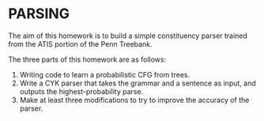 # PARSING

The aim of this homework is to build a simple constituency parser trained from the ATIS portion of the Penn Treebank.

The three parts of this homework are as follows:
1. Writing code to learn a probabilistic CFG from trees.
2. Write a CYK parser that takes the grammar and a sentence as input, and outputs the highest-probability parse.
3. Make at least three modifications to try to improve the accuracy of the parser.
